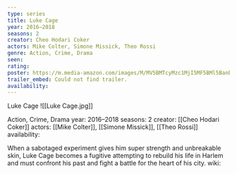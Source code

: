 ```yaml
---
type: series
title: Luke Cage
year: 2016–2018
seasons: 2
creator: Cheo Hodari Coker
actors: Mike Colter, Simone Missick, Theo Rossi
genre: Action, Crime, Drama
seen:
rating: 
poster: https://m.media-amazon.com/images/M/MV5BMTcyMzc1MjI5MF5BMl5BanBnXkFtZTgwMzE4ODY2OTE@._V1_SX300.jpg
trailer_embed: Could not find trailer.
availability:
---
```

Luke Cage
![[Luke Cage.jpg]]

Action, Crime, Drama
year: 2016–2018
seasons: 2
creator: [[Cheo Hodari Coker]]
actors: [[Mike Colter]], [[Simone Missick]], [[Theo Rossi]]
availability:

When a sabotaged experiment gives him super strength and unbreakable skin, Luke Cage becomes a fugitive attempting to rebuild his life in Harlem and must confront his past and fight a battle for the heart of his city.
wiki: 


